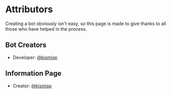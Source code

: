 # Attributors 

Creating a bot obviously isn't easy, so this page is made to give thanks to all those who have helped in the process.

## Bot Creators
- Developer: [@kismisp](https://discordapp.com/users/1206865169846632450)

## Information Page
- Creator: [@kismisp](https://discordapp.com/users/1206865169846632450)


